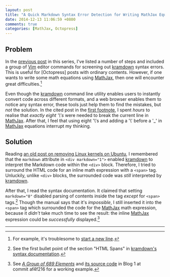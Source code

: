 ```yaml
---
layout: post
title: "A Quick Markdown Syntax Error Detection for Writing MathJax Equations in Octopress Posts (2)"
date: 2014-12-13 11:06:59 +0800
comments: true
categories: [MathJax, Octopress]
---
```


Problem
---

In the [previous post][pp] in this series, I've listed a number of
steps and included a group of [Vim] editor commands for screening out
[kramdown] syntax errors.  This is useful for [Octopress] posts with
ordinary contents.  However, if one wants to write some math equations
using [MathJax], then one will encounter great difficulties.[^pp1]

<!-- more -->

Even though the [kramdown] command line utility enables users to
instantly convert code across different formats, and a web browser
enables them to notice any syntax error, these tools just help them to
find the mistakes, but *not* the solution.  In the cited post in the
[first footnote](#fn:pp1), I spent *hours* to realise that *exactly
eight '\\'s* were needed to break the current line in [MathJax].
After that, I feel that using eight '\\'s and adding a '\\' before a
'\_' in [MathJax] equations interrupt my thinking.

Solution
---

Reading [an old post on removing Linux kernels on Ubuntu][pp2], I
remembered that the `markdown` attribute in `<div markdown="1">`
enabled [kramdown] to interpret the Markdown code within the `<div>`
block.  Therefore, I tried to surround the HTML code for an inline
math expression with a `<span>` tag.  Unluckily, unlike `<div>`
blocks, the surrounded code was *still* interpreted by [kramdown].

After that, I read the syntax documentation.  It claimed that setting
`markdown="0"` disabled parsing of contents inside the tag *except*
for `<span>` tags.[^doc]  Though the manual says that it's
*impossible*, I still inserted it into the `<span>` tag which
surrounded the code for the [MathJax] math expression, because it
*didn't* take much time to see the result: the inline [MathJax]
expression could be *successfully* displayed.[^pp3]

---
[^pp1]: For example, it's troublesome to [start a new line][pp1].
[^doc]:
    See the first bullet point of the section "HTML Spans" in
    [kramdown's syntax documentation][doc].

[^pp3]:
    See [*A Group of 689 Elements*][pp3] and
    [its source code][af4f216] in Blog 1 at commit af4f216 for a
    working example.

[pp]: /blog/2014/12/10/a-quick-markdown-syntax-error-detection-for-writing-mathjax-equations-in-octopress-posts-1/
[Vim]: http://www.vim.org
[kramdown]: http://kramdown.gettalong.org
[MathJax]: http://www.mathjax.org
[pp1]: /blog/2014/09/07/mathjax-and-rss/ "MathJax and RSS"
[pp2]: /blog/2014/09/13/completely-remove-linux-kernels/ "Completely Remove Linux Kernels"
[doc]: http://kramdown.gettalong.org/syntax.html#html-spans
[pp3]: /blog/2014/12/09/a-group-of-689-elements/
[af4f216]: https://github.com/vincenttam/vincenttam.github.io/commit/af4f216
